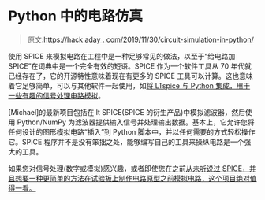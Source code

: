 # Python 中的电路仿真

> 原文:[https://hack aday . com/2019/11/30/circuit-simulation-in-python/](https://hackaday.com/2019/11/30/circuit-simulation-in-python/)

使用 SPICE 来模拟电路在工程中是一种足够常见的做法，以至于“给电路加 SPICE”在词典中是一个完全有效的短语。SPICE 作为一个软件工具从 70 年代就已经存在了，它的开源特性意味着现在有更多的 SPICE 工具可以计算。这也意味着它足够简单，可以与其他软件一起使用，如[将 LTspice 与 Python 集成，用于一些有趣的信号处理电路模拟](https://acidbourbon.wordpress.com/2019/11/26/seamless-integration-of-ltspice-in-python-numpy-signal-processing/)。

[Michael]的最新项目包括在 lt SPICE(SPICE 的衍生产品)中模拟滤波器，然后使用 Python/NumPy 为滤波器提供输入信号并处理输出数据。基本上，它允许您将任何设计的图形模拟电路“插入”到 Python 脚本中，并以任何需要的方式轻松操作它。SPICE 程序并不是没有笨拙之处，能够编写自己的工具来操纵电路是一个强大的工具。

如果您对信号处理(数字或模拟)感兴趣，或者即使您在之前[从未听说过 SPICE，并且想要一种更简单的方法在试验板上制作电路原型之前模拟电路，这个项目绝对值得一看。](https://hackaday.com/2016/02/26/adding-spice-to-your-workbench/)